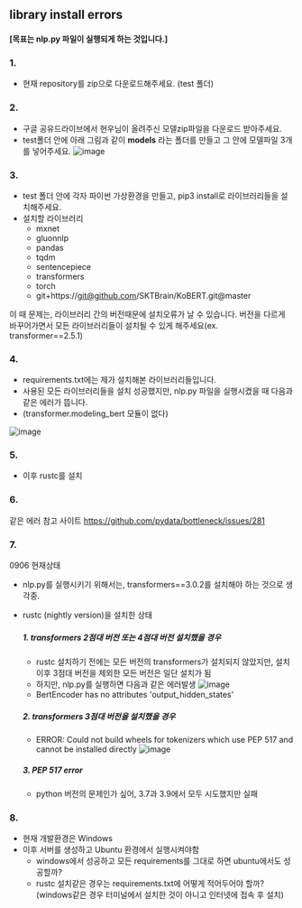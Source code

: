 ## library install errors

#### [목표는 nlp.py 파일이 실행되게 하는 것입니다.]

### 1.
- 현재 repository를 zip으로 다운로드해주세요. (test 폴더)

### 2.
- 구글 공유드라이브에서 현우님이 올려주신 모델zip파일을 다운로드 받아주세요.
- test폴더 안에 아래 그림과 같이 __models__ 라는 폴더를 만들고 그 안에 모델파일 3개를 넣어주세요.
![image](https://user-images.githubusercontent.com/76643037/132103385-2507fdb7-cab2-4b52-a39c-e2060b4381b5.png)

### 3.
- test 폴더 안에 각자 파이썬 가상환경을 만들고, pip3 install로 라이브러리들을 설치해주세요.
- 설치할 라이브러리
  - mxnet
  - gluonnlp
  - pandas
  - tqdm
  - sentencepiece
  - transformers
  - torch
  - git+https://git@github.com/SKTBrain/KoBERT.git@master

이 때 문제는, 라이브러리 간의 버전때문에 설치오류가 날 수 있습니다.
버전을 다르게 바꾸어가면서 모든 라이브러리들이 설치될 수 있게 해주세요(ex. transformer==2.5.1)

### 4.
- requirements.txt에는 제가 설치해본 라이브러리들입니다.
- 사용된 모든 라이브러리들을 설치 성공했지만, nlp.py 파일을 실행시켰을 때 다음과 같은 에러가 뜹니다.
- (transformer.modeling_bert 모듈이 없다)

![image](https://user-images.githubusercontent.com/76643037/132103604-0b8dd52e-6a3f-4e4a-ad18-5854c91ae737.png)

### 5.
- 이후 rustc를 설치

### 6.
같은 에러 참고 사이트
https://github.com/pydata/bottleneck/issues/281

### 7. 
0906 현재상태
- nlp.py를 실행시키기 위해서는, transformers==3.0.2를 설치해야 하는 것으로 생각중.

- rustc (nightly version)을 설치한 상태
  ##### 1. transformers 2점대 버전 또는 4점대 버전 설치했을 경우
  - rustc 설치하기 전에는 모든 버전의 transformers가 설치되지 않았지만, 설치 이후 3점대 버전을 제외한 모든 버전은 일단 설치가 됨
  - 하지만, nlp.py를 실행하면 다음과 같은 에러발생
  ![image](https://user-images.githubusercontent.com/76643037/132164930-0ffea7f4-f61f-4e6e-9503-6f7defb97876.png)
  - BertEncoder has no attributes 'output_hidden_states'

  ##### 2. transformers 3점대 버전을 설치했을 경우
  - ERROR: Could not build wheels for tokenizers which use PEP 517 and cannot be installed directly
  ![image](https://user-images.githubusercontent.com/76643037/132165115-f550912a-ee91-4413-bfe1-8d5db33d1423.png)

  ##### 3. PEP 517 error
   - python 버전의 문제인가 싶어, 3.7과 3.9에서 모두 시도했지만 실패
  
### 8.
- 현재 개발환경은 Windows
- 이후 서버를 생성하고 Ubuntu 환경에서 실행시켜야함
  - windows에서 성공하고 모든 requirements를 그대로 하면 ubuntu에서도 성공할까?
  - rustc 설치같은 경우는 requirements.txt에 어떻게 적어두어야 할까? (windows같은 경우 터미널에서 설치한 것이 아니고 인터넷에 접속 후 설치)
